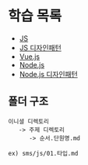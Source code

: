 # 학습 목록
- [JS](contents/js.md)
- [JS 디자인패턴](contents/js.design.md)
- [Vue.js](contents/vue.md)
- [Node.js](contents/node.md)
- [Node.js 디자인패턴](contents/node.design.md)

## 폴더 구조
```
이니셜 디렉토리
   -> 주제 디렉토리
      -> 순서.단원명.md   
      
ex) sms/js/01.타입.md
```